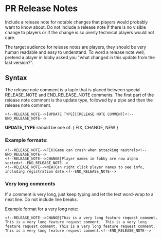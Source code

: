 # PR Release Notes

Include a release note for notable changes that players would probably want to know about.  Do not include a release note if there is no visible change to players or if the change is so overly technical players would not care.

The target audience for release notes are players, they should be very human readable and easy to understand. To word a release note well, pretend a player in lobby asked you "what changed in this update from the last version?".

## Syntax

The release note comment is a tuple that is placed between special RELEASE_NOTE and END_RELEASE_NOTE comments. The first part of the release note comment is the update type, followed by a pipe and then the release note comment.

```
<!--RELEASE_NOTE-->[UPDATE TYPE]|[RELEASE NOTE COMMENT]<!--END_RELEASE_NOTE-->
```

**UPDATE_TYPE** should be one of:  { FIX, CHANGE, NEW }

### Example formats:

```
<!--RELEASE_NOTE-->FIX|Game can crash when attacking neutrals<!--END_RELEASE_NOTE-->
<!--RELEASE_NOTE-->CHANGE|Player names in lobby are now alpha sorted<!--END_RELEASE_NOTE-->
<!--RELEASE_NOTE-->NEW|Can right click player names to see info, including registration date.<!--END_RELEASE_NOTE-->
```

### Very long comments

If a comment is very long, just keep typing and let the text word-wrap to a next line. Do not include line breaks.

Example format for a very long note:

```
<!--RELEASE_NOTE-->CHANGE|This is a very long feature request comment.  This is a very long feature request comment.  This is a very long feature request comment. This is a very long feature request comment. This is a very long feature request comment.<!--END_RELEASE_NOTE-->
```


